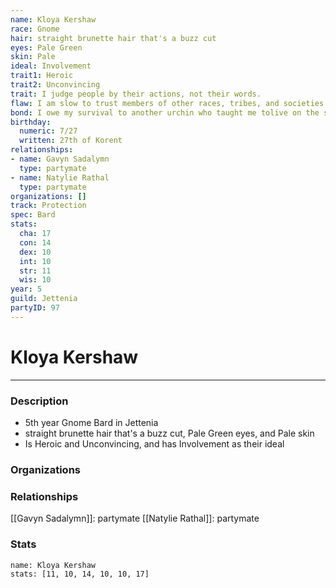 ```yaml
---
name: Kloya Kershaw
race: Gnome
hair: straight brunette hair that's a buzz cut
eyes: Pale Green
skin: Pale
ideal: Involvement
trait1: Heroic
trait2: Unconvincing
trait: I judge people by their actions, not their words.
flaw: I am slow to trust members of other races, tribes, and societies.
bond: I owe my survival to another urchin who taught me tolive on the streets.
birthday:
  numeric: 7/27
  written: 27th of Korent
relationships:
- name: Gavyn Sadalymn
  type: partymate
- name: Natylie Rathal
  type: partymate
organizations: []
track: Protection
spec: Bard
stats:
  cha: 17
  con: 14
  dex: 10
  int: 10
  str: 11
  wis: 10
year: 5
guild: Jettenia
partyID: 97
---
```

# Kloya Kershaw
---
### Description
- 5th year Gnome Bard in Jettenia
- straight brunette hair that's a buzz cut, Pale Green eyes, and Pale skin
- Is Heroic and Unconvincing, and has Involvement as their ideal

### Organizations
### Relationships
[[Gavyn Sadalymn]]: partymate
[[Natylie Rathal]]: partymate
### Stats
```statblock
name: Kloya Kershaw
stats: [11, 10, 14, 10, 10, 17]
```
